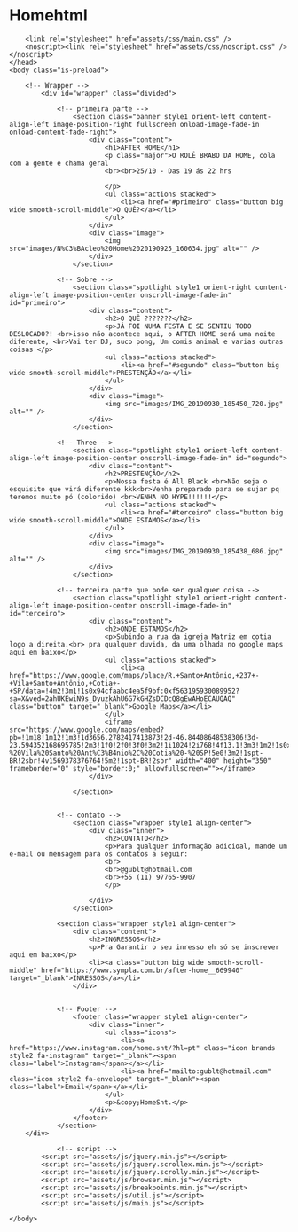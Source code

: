 # Homehtml
<!DOCTYPE HTML>
<!--
	Festa TOPPPPPPPPPPPPPPPP da Home
-->
<html lang="pt-br">
	<head>
		<title>Festa da Home</title>
        <link rel="shortcut icon" href="images/N%C3%BAcleo%20Home%2020190925_160634.jpg" type="image/x-png"/>
		<meta charset="utf-8" />
		<meta name="viewport" content="width=device-width, initial-scale=1, user-scalable=no" />
        <meta author="Felipe Oller">
        
		<link rel="stylesheet" href="assets/css/main.css" />
		<noscript><link rel="stylesheet" href="assets/css/noscript.css" /></noscript>
	</head>
	<body class="is-preload">

		<!-- Wrapper -->
			<div id="wrapper" class="divided">

				<!-- primeira parte -->
					<section class="banner style1 orient-left content-align-left image-position-right fullscreen onload-image-fade-in onload-content-fade-right">
						<div class="content">
							<h1>AFTER HOME</h1>
							<p class="major">O ROLÊ BRABO DA HOME, cola com a gente e chama geral
                            <br><br>25/10 - Das 19 ás 22 hrs
                            
                            </p>
							<ul class="actions stacked">
								<li><a href="#primeiro" class="button big wide smooth-scroll-middle">O QUÊ?</a></li>
							</ul>
						</div>
						<div class="image">
							<img src="images/N%C3%BAcleo%20Home%2020190925_160634.jpg" alt="" />
						</div>
					</section>

				<!-- Sobre -->
					<section class="spotlight style1 orient-right content-align-left image-position-center onscroll-image-fade-in" id="primeiro">
						<div class="content">
							<h2>O QUÊ ???????</h2>
							<p>JÁ FOI NUMA FESTA E SE SENTIU TODO DESLOCADO?! <br>isso não acontece aqui, o AFTER HOME será uma noite diferente, <br>Vai ter DJ, suco pong, Um comis animal e varias outras coisas </p>
							<ul class="actions stacked">
								<li><a href="#segundo" class="button big wide smooth-scroll-middle">PRESTENÇÃO</a></li>
							</ul>
						</div>
						<div class="image">
							<img src="images/IMG_20190930_185450_720.jpg" alt="" />
						</div>
					</section>

				<!-- Three -->
					<section class="spotlight style1 orient-left content-align-left image-position-center onscroll-image-fade-in" id="segundo">
						<div class="content">
							<h2>PRESTENÇÃO</h2>
							<p>Nossa festa é All Black <br>Não seja o esquisito que virá diferente kkk<br>Venha preparado para se sujar pq teremos muito pó (colorido) <br>VENHA NO HYPE!!!!!!</p>
							<ul class="actions stacked">
								<li><a href="#terceiro" class="button big wide smooth-scroll-middle">ONDE ESTAMOS</a></li>
							</ul>
						</div>
						<div class="image">
							<img src="images/IMG_20190930_185438_686.jpg" alt="" />
						</div>
					</section>

				<!-- terceira parte que pode ser qualquer coisa -->
					<section class="spotlight style1 orient-right content-align-left image-position-center onscroll-image-fade-in" id="terceiro">
						<div class="content">
							<h2>ONDE ESTAMOS</h2>
							<p>Subindo a rua da igreja Matriz em cotia logo a direita.<br> pra qualquer duvida, da uma olhada no google maps aqui em baixo</p>
							<ul class="actions stacked">
								<li><a href="https://www.google.com/maps/place/R.+Santo+Antônio,+237+-+Vila+Santo+Antônio,+Cotia+-+SP/data=!4m2!3m1!1s0x94cfaabc4ea5f9bf:0xf563195930089952?sa=X&ved=2ahUKEwiN9s_DyuzkAhU6G7kGHZsDCDcQ8gEwAHoECAUQAQ" class="button" target="_blank">Google Maps</a></li>
							</ul>
                            <iframe src="https://www.google.com/maps/embed?pb=!1m18!1m12!1m3!1d3656.2782417413873!2d-46.84408648538306!3d-23.594352168695785!2m3!1f0!2f0!3f0!3m2!1i1024!2i768!4f13.1!3m3!1m2!1s0x94cfaabc4ea5f9bf%3A0xf563195930089952!2sR.%20Santo%20Ant%C3%B4nio%2C%20237%20-%20Vila%20Santo%20Ant%C3%B4nio%2C%20Cotia%20-%20SP!5e0!3m2!1spt-BR!2sbr!4v1569378376764!5m2!1spt-BR!2sbr" width="400" height="350" frameborder="0" style="border:0;" allowfullscreen=""></iframe>
						</div>
						
					</section>

						
				<!-- contato -->
					<section class="wrapper style1 align-center">
						<div class="inner">
							<h2>CONTATO</h2>
							<p>Para qualquer informação adicioal, mande um e-mail ou mensagem para os contatos a seguir:
                            <br>
                            <br>@gublt@hotmail.com
                            <br>+55 (11) 97765-9907   
                            </p>
                                
						</div>
					</section>
                
                <section class="wrapper style1 align-center">
                    <div class="content">
                        <h2>INGRESSOS</h2>
                        <p>Pra Garantir o seu inresso eh só se inscrever aqui em baixo</p>
                        <li><a class="button big wide smooth-scroll-middle" href="https://www.sympla.com.br/after-home__669940" target="_blank">INRESSOS</a></li>
                    </div>    


				<!-- Footer -->
					<footer class="wrapper style1 align-center">
						<div class="inner">
							<ul class="icons">	
								<li><a href="https://www.instagram.com/home.snt/?hl=pt" class="icon brands style2 fa-instagram" target="_blank"><span class="label">Instagram</span></a></li>
								<li><a href="mailto:gublt@hotmail.com" class="icon style2 fa-envelope" target="_blank"><span class="label">Email</span></a></li>
							</ul>
							<p>&copy;HomeSnt.</p>
						</div>
					</footer>
                </section>
        </div>
			
                <!-- script -->
			<script src="assets/js/jquery.min.js"></script>
			<script src="assets/js/jquery.scrollex.min.js"></script>
			<script src="assets/js/jquery.scrolly.min.js"></script>
			<script src="assets/js/browser.min.js"></script>
			<script src="assets/js/breakpoints.min.js"></script>
			<script src="assets/js/util.js"></script>
			<script src="assets/js/main.js"></script>

	</body>
</html>

